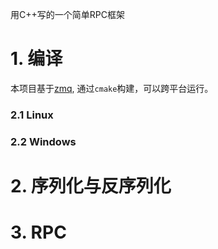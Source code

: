 用C++写的一个简单RPC框架

# 1. 编译

本项目基于[zmq](), 通过`cmake`构建，可以跨平台运行。

### 2.1 Linux



### 2.2 Windows



# 2. 序列化与反序列化



# 3. RPC

